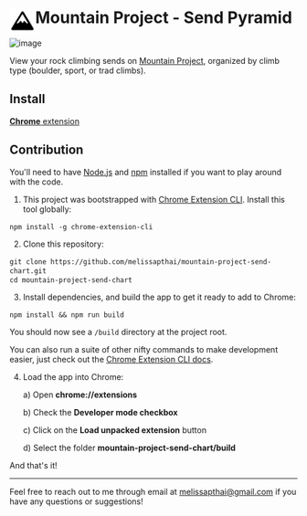 # <img src="public/icons/icon-48.png" width="45" align="left"> Mountain Project - Send Pyramid

![image](https://user-images.githubusercontent.com/3220734/234119314-422f6fb0-00ae-4cb3-b63c-b9116748eb29.png)

View your rock climbing sends on [Mountain Project](https://www.mountainproject.com/), organized by climb type (boulder, sport, or trad climbs).

## Install

[**Chrome** extension]() <!-- TODO: Add chrome extension link inside parenthesis -->

## Contribution

You'll need to have [Node.js](https://nodejs.org/en) and [npm](https://www.npmjs.com/) installed if you want to play around with the code.

1. This project was bootstrapped with [Chrome Extension CLI](https://github.com/dutiyesh/chrome-extension-cli). Install this tool globally:

```
npm install -g chrome-extension-cli
```

2. Clone this repository:

```
git clone https://github.com/melissapthai/mountain-project-send-chart.git
cd mountain-project-send-chart
```

3. Install dependencies, and build the app to get it ready to add to Chrome:

```
npm install && npm run build
```

You should now see a `/build` directory at the project root.

You can also run a suite of other nifty commands to make development easier, just check out the [Chrome Extension CLI docs](https://github.com/dutiyesh/chrome-extension-cli#npm-run-watch).

4. Load the app into Chrome:

   a) Open **chrome://extensions**

   b) Check the **Developer mode checkbox**

   c) Click on the **Load unpacked extension** button

   d) Select the folder **mountain-project-send-chart/build**

And that's it!

---

Feel free to reach out to me through email at melissapthai@gmail.com if you have any questions or suggestions!
